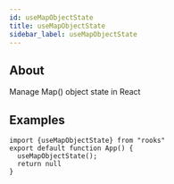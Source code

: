 ```yaml
---
id: useMapObjectState
title: useMapObjectState
sidebar_label: useMapObjectState
---
```


## About

Manage Map() object state in React

## Examples

```tsx
import {useMapObjectState} from "rooks"
export default function App() {
  useMapObjectState();
  return null
}
```
